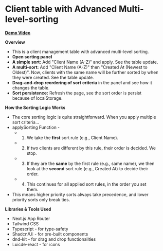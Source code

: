 # Client table with Advanced Multi-level-sorting


[**Demo Video**](https://www.loom.com/share/a9ab8d75edcd4477aee97cfa0bbf93ab)

**Overview**

- This is a client management table with advanced multi-level sorting.
- **Open sorting panel**
- **A simple sort:** Add "Client Name (A-Z)" and apply. See the table update.
- **A multi-sort:** Add "Client Name (A-Z)" then "Created At (Newest to Oldest)". Now, clients with the same name will be further sorted by when they were created. See the table update.
- **Drag-and-drop reordering of sort criteria** in the panel and see how it changes the table.
- **Sort persistence:** Refresh the page, see the sort order is persist because of localStorage.

**How the Sorting Logic Works**

- The core sorting logic is quite straightforward. When you apply multiple sort criteria...
- applySorting Function -
    - 1. We take the **first** sort rule (e.g., Client Name).
    - 2. If two clients are different by this rule, their order is decided. We stop.
    - 3. If they are the **same** by the first rule (e.g., same name), we then look at the **second** sort rule (e.g., Created At) to decide their order.
    - 4. This continues for all applied sort rules, in the order you set them.
- This means higher priority sorts always take precedence, and lower priority sorts only break ties.

**Libraries & Tools Used**

- Next.js App Router
- Tailwind CSS
- Typescript - for type-safety
- Shadcn/UI - for pre-built components
- dnd-kit - for drag and drop functionalities
- Luicde-react - for icons
